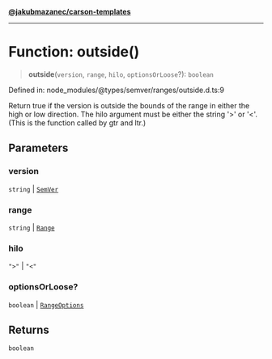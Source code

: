 [**@jakubmazanec/carson-templates**](../../../README.md)

---

# Function: outside()

> **outside**(`version`, `range`, `hilo`, `optionsOrLoose`?): `boolean`

Defined in: node_modules/@types/semver/ranges/outside.d.ts:9

Return true if the version is outside the bounds of the range in either the high or low direction.
The hilo argument must be either the string '>' or '<'. (This is the function called by gtr and
ltr.)

## Parameters

### version

`string` | [`SemVer`](../classes/SemVer.md)

### range

`string` | [`Range`](../classes/Range.md)

### hilo

`">"` | `"<"`

### optionsOrLoose?

`boolean` | [`RangeOptions`](../interfaces/RangeOptions.md)

## Returns

`boolean`

